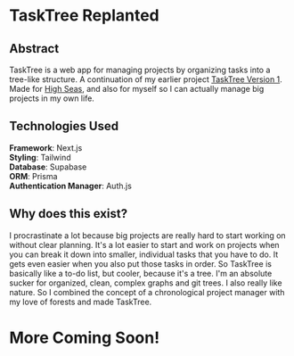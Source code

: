 # TaskTree Replanted
## Abstract
TaskTree is a web app for managing projects by organizing tasks into a tree-like structure.
A continuation of my earlier project <a href="https://github.com/gbtsui/tasktree">TaskTree 
Version 1</a>. Made for <a href="https://highseas.hackclub.com">High Seas</a>, and also for
myself so I can actually manage big projects in my own life.

## Technologies Used
**Framework**: Next.js<br>
**Styling**: Tailwind<br>
**Database**: Supabase<br>
**ORM**: Prisma<br>
**Authentication Manager**: Auth.js

## Why does this exist?
I procrastinate a lot because big projects are really hard to start working on without clear planning.
It's a lot easier to start and work on projects when you can break it down into smaller, individual 
tasks that you have to do. It gets even easier when you also put those tasks in order. So TaskTree 
is basically like a to-do list, but cooler, because it's a tree. I'm an absolute sucker for organized,
clean, complex graphs and git trees. I also really like nature. So I combined the
concept of a chronological project manager with my love of forests and made TaskTree.

# More Coming Soon!